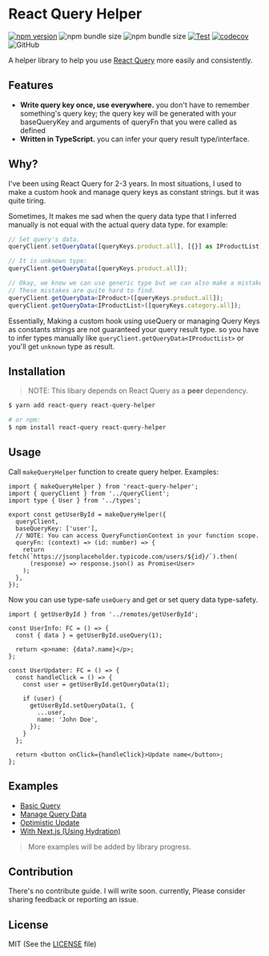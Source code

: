 # React Query Helper

[![npm version](https://badge.fury.io/js/react-query-helper.svg)](https://badge.fury.io/js/react-query-helper) ![npm bundle size](https://img.shields.io/bundlephobia/min/react-query-helper) ![npm bundle size](https://img.shields.io/bundlephobia/minzip/react-query-helper) [![Test](https://github.com/dano-inc/react-query-helper/actions/workflows/test.yml/badge.svg?branch=main)](https://github.com/dano-inc/react-query-helper/actions/workflows/test.yml) [![codecov](https://codecov.io/gh/dano-inc/react-query-helper/branch/main/graph/badge.svg?token=TD9B2BKN24)](https://codecov.io/gh/dano-inc/react-query-helper) ![GitHub](https://img.shields.io/github/license/dano-inc/react-query-helper)

A helper library to help you use [React Query](https://react-query.tanstack.com/) more easily and consistently.

## Features

- **Write query key once, use everywhere.** you don't have to remember something's query key; the query key will be generated with your baseQueryKey and arguments of queryFn that you were called as defined
- **Written in TypeScript.** you can infer your query result type/interface.

## Why?

I've been using React Query for 2-3 years. In most situations, I used to make a custom hook and manage query keys as constant strings. but it was quite tiring.

Sometimes, It makes me sad when the query data type that I inferred manually is not equal with the actual query data type. for example:

```ts
// Set query's data.
queryClient.setQueryData([queryKeys.product.all], [{}] as IProductList);

// It is unknown type:
queryClient.getQueryData([queryKeys.product.all]);

// Okay, we know we can use generic type but we can also make a mistake.
// These mistakes are quite hard to find.
queryClient.getQueryData<IProduct>([queryKeys.product.all]);
queryClient.getQueryData<IProductList>([queryKeys.category.all]);
```

Essentially, Making a custom hook using useQuery or managing Query Keys as constants strings are not guaranteed your query result type. so you have to infer types manually like `queryClient.getQueryData<IProductList>` or you'll get `unknown` type as result.

## Installation

> NOTE: This libary depends on React Query as a **peer** dependency.

```bash
$ yarn add react-query react-query-helper

# or npm:
$ npm install react-query react-query-helper
```

## Usage

Call `makeQueryHelper` function to create query helper. Examples:

```tsx
import { makeQueryHelper } from 'react-query-helper';
import { queryClient } from '../queryClient';
import type { User } from '../types';

export const getUserById = makeQueryHelper({
  queryClient,
  baseQueryKey: ['user'],
  // NOTE: You can access QueryFunctionContext in your function scope.
  queryFn: (context) => (id: number) => {
    return fetch(`https://jsonplaceholder.typicode.com/users/${id}/`).then(
      (response) => response.json() as Promise<User>
    );
  },
});
```

Now you can use type-safe `useQuery` and get or set query data type-safety.

```tsx
import { getUserById } from '../remotes/getUserById';

const UserInfo: FC = () => {
  const { data } = getUserById.useQuery(1);

  return <p>name: {data?.name}</p>;
};

const UserUpdater: FC = () => {
  const handleClick = () => {
    const user = getUserById.getQueryData(1);

    if (user) {
      getUserById.setQueryData(1, {
        ...user,
        name: 'John Doe',
      });
    }
  };

  return <button onClick={handleClick}>Update name</button>;
};
```

## Examples

- [Basic Query](https://codesandbox.io/s/basic-query-1dn5u?file=/src/App.tsx)
- [Manage Query Data](https://codesandbox.io/s/manage-query-data-lytzd)
- [Optimistic Update](https://codesandbox.io/s/optimistic-update-t1lkt)
- [With Next.js (Using Hydration)](https://codesandbox.io/s/with-next-js-typescript-forked-94kzy)

> More examples will be added by library progress.

## Contribution

There's no contribute guide. I will write soon. currently, Please consider sharing feedback or reporting an issue.

## License

MIT (See the [LICENSE](./LICENSE) file)

